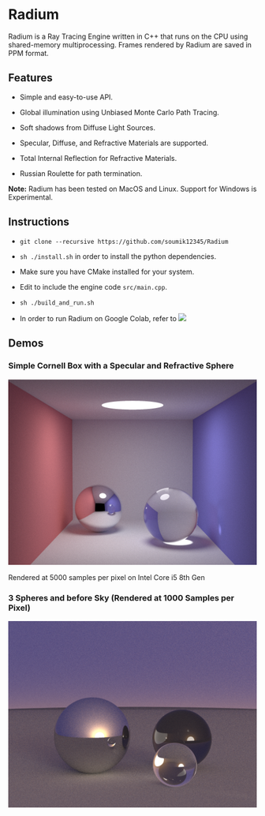 # Radium

Radium is a Ray Tracing Engine written in C++ that runs on the CPU using shared-memory multiprocessing. Frames rendered by Radium are saved in PPM format.

## Features

- Simple and easy-to-use API.

- Global illumination using Unbiased Monte Carlo Path Tracing.

- Soft shadows from Diffuse Light Sources.

- Specular, Diffuse, and Refractive Materials are supported.

- Total Internal Reflection for Refractive Materials.

- Russian Roulette for path termination.

**Note:** Radium has been tested on MacOS and Linux. Support for Windows is Experimental.

## Instructions

- `git clone --recursive https://github.com/soumik12345/Radium`

- `sh ./install.sh` in order to install the python dependencies.

- Make sure you have CMake installed for your system.

- Edit to include the engine code `src/main.cpp`.

- `sh ./build_and_run.sh`

- In order to run Radium on Google Colab, refer to [![](https://colab.research.google.com/assets/colab-badge.svg)](https://colab.research.google.com/github/soumik12345/Radium/blob/monte_carlo/notebooks/Demo.ipynb)

## Demos

### Simple Cornell Box with a Specular and Refractive Sphere

![](./assets/simple_cornell_box.png)

Rendered at 5000 samples per pixel on Intel Core i5 8th Gen


### 3 Spheres and before Sky (Rendered at 1000 Samples per Pixel)

![](./assets/3_spheres_sky.png)
